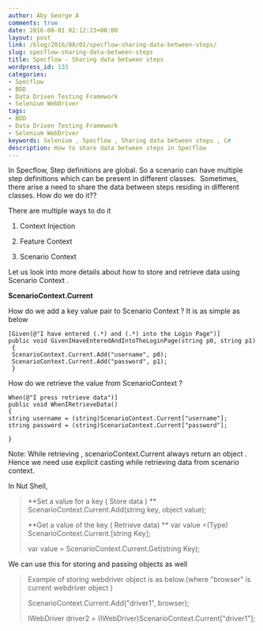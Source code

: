 ```yaml
---
author: Aby George A
comments: true
date: 2016-08-01 02:12:23+00:00
layout: post
link: /blog/2016/08/01/specflow-sharing-data-between-steps/
slug: specflow-sharing-data-between-steps
title: Specflow - Sharing data between steps
wordpress_id: 133
categories:
- Specflow
- BDD
- Data Driven Testing Framework
- Selenium WebDriver
tags:
- BDD
- Data Driven Testing Framework
- Selenium WebDriver
keywords: Selenium , Specflow , Sharing data between steps , C# 
description: How to share data between steps in Specflow
---
```


In Specflow, Step definitions are global. So a scenario can have multiple step definitions which can be present in different classes.  Sometimes, there arise a need to share the data between steps residing in different classes. How do we do it??

There are multiple ways to do it



	
  1. Context Injection

	
  2. Feature Context

	
  3. Scenario Context


Let us look into more details about how to store and retrieve data using Scenario Context .

**ScenarioContext.Current**

How do we add a key value pair to Scenario Context ? It is as simple as below

```
[Given(@"I have entered (.*) and (.*) into the Login Page")]
public void GivenIHaveEnteredAndIntoTheLoginPage(string p0, string p1)
 {
 ScenarioContext.Current.Add("username", p0);
 ScenarioContext.Current.Add("password", p1);
 }
```

How do we retrieve the value from ScenarioContext ?

```
When(@"I press retrieve data")]
public void WhenIRetrieveData()
{
string username = (string)ScenarioContext.Current["username"];
string password = (string)ScenarioContext.Current["password"];

}
```
Note: While retrieving , scenarioContext.Current always return an object . Hence we need use explicit casting while retrieving data from scenario context.

In Nut Shell,


<blockquote>**Set a value for a key ( Store data ) **
ScenarioContext.Current.Add(string key, object value);

**Get a value of the key ( Retrieve data) **
var value =(Type) ScenarioContext.Current.[string Key];

var value = ScenarioContext.Current.Get(string Key);</blockquote>


We can use this for storing and passing objects as well


<blockquote>Example of storing webdriver object is as below.(where "browser" is current webdriver object )

ScenarioContext.Current.Add("driver1", browser);

IWebDriver driver2 = (IWebDriver)ScenarioContext.Current["driver1"];</blockquote>
